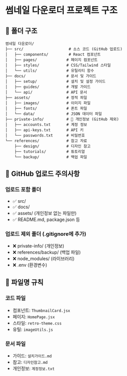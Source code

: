 # 썸네일 다운로더 프로젝트 구조

## 📁 폴더 구조

```
썸네일 다운로더/
├── src/                    # 소스 코드 (GitHub 업로드)
│   ├── components/         # React 컴포넌트
│   ├── pages/             # 페이지 컴포넌트
│   ├── styles/            # CSS/Tailwind 스타일
│   └── utils/             # 유틸리티 함수
├── docs/                  # 문서 및 가이드
│   ├── setup/             # 설치 및 설정 가이드
│   ├── guides/            # 개발 가이드
│   └── api/               # API 문서
├── assets/                # 정적 파일
│   ├── images/            # 이미지 파일
│   ├── fonts/             # 폰트 파일
│   └── data/              # JSON 데이터 파일
├── private-info/          # 🚨 개인정보 (GitHub 제외)
│   ├── accounts.txt       # 계정 정보
│   ├── api-keys.txt       # API 키
│   └── passwords.txt      # 비밀번호
└── references/            # 참고 자료
    ├── design/            # 디자인 참고
    ├── tutorials/         # 튜토리얼
    └── backup/            # 백업 파일
```

## 🚨 GitHub 업로드 주의사항

### 업로드 포함 폴더
- ✅ src/
- ✅ docs/
- ✅ assets/ (개인정보 없는 파일만)
- ✅ README.md, package.json 등

### 업로드 제외 폴더 (.gitignore에 추가)
- ❌ private-info/ (개인정보)
- ❌ references/backup/ (백업 파일)
- ❌ node_modules/ (라이브러리)
- ❌ .env (환경변수)

## 📝 파일명 규칙

### 코드 파일
- 컴포넌트: `ThumbnailCard.jsx`
- 페이지: `HomePage.jsx`
- 스타일: `retro-theme.css`
- 유틸: `imageUtils.js`

### 문서 파일
- 가이드: `설치가이드.md`
- 참고: `디자인참고.md`
- 개인정보: `계정정보.txt`